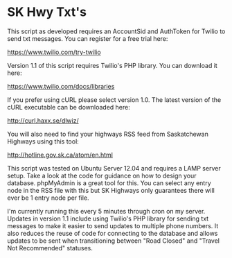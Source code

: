 # SK Hwy Txt's

This script as developed requires an AccountSid and AuthToken for Twilio to send txt messages. You can register for a free trial here:

https://www.twilio.com/try-twilio

Version 1.1 of this script requires Twilio's PHP library. You can download it here:

https://www.twilio.com/docs/libraries

If you prefer using cURL please select version 1.0. The latest version of the cURL executable can be downloaded here:

http://curl.haxx.se/dlwiz/

You will also need to find your highways RSS feed from Saskatchewan Highways using this tool:

http://hotline.gov.sk.ca/atom/en.html

This script was tested on Ubuntu Server 12.04 and requires a LAMP server setup. Take a look at the code for guidance on how to design your database. phpMyAdmin is a great tool for this. You can select any entry node in the RSS file with this but SK Highways only guarantees there will ever be 1 entry node per file.

I'm currently running this every 5 minutes through cron on my server. Updates in version 1.1 include using Twilio's PHP library for sending txt messages to make it easier to send updates to multiple phone numbers. It also reduces the reuse of code for connecting to the database and allows updates to be sent when transitioning between "Road Closed" and "Travel Not Recommended" statuses.